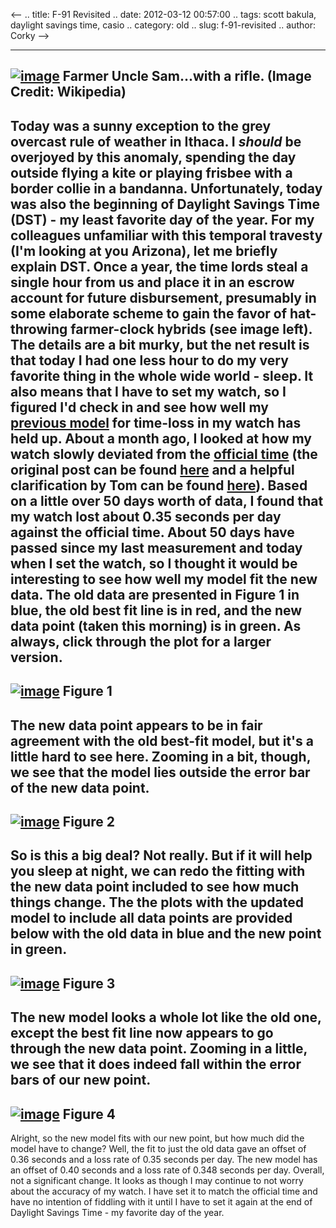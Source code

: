 <--
.. title: F-91 Revisited
.. date: 2012-03-12 00:57:00
.. tags: scott bakula, daylight savings time, casio
.. category: old
.. slug: f-91-revisited
.. author: Corky
-->


  -------------------------------------------------------------------------------------------------------------------------------------------------------------------------------------------------------
  [![image](http://3.bp.blogspot.com/-05FSvjIalzs/T11JuY0apyI/AAAAAAAAAVI/hHndDNPO5CE/s400/dst_sam.jpeg)](http://3.bp.blogspot.com/-05FSvjIalzs/T11JuY0apyI/AAAAAAAAAVI/hHndDNPO5CE/s1600/dst_sam.jpeg)
  Farmer Uncle Sam...with a rifle. (Image Credit: Wikipedia)
  -------------------------------------------------------------------------------------------------------------------------------------------------------------------------------------------------------

Today was a sunny exception to the grey overcast rule of weather in
Ithaca. I *should* be overjoyed by this anomaly, spending the day
outside flying a kite or playing frisbee with a border collie in a
bandanna. Unfortunately, today was also the beginning of Daylight
Savings Time (DST) - my least favorite day of the year. For my
colleagues unfamiliar with this temporal travesty (I'm looking at you
Arizona), let me briefly explain DST. Once a year, the time lords steal
a single hour from us and place it in an escrow account for future
disbursement, presumably in some elaborate scheme to gain the favor of
hat-throwing farmer-clock hybrids (see image left). The details are a
bit murky, but the net result is that today I had one less hour to do my
very favorite thing in the whole wide world - sleep. It also means that
I have to set my watch, so I figured I'd check in and see how well my
[previous
model](http://thevirtuosi.blogspot.com/2012/02/time-keeps-on-slippin.html)
for time-loss in my watch has held up. About a month ago, I looked at
how my watch slowly deviated from the [official
time](http://nist.time.gov/timezone.cgi?Eastern/d/-5/java) (the original
post can be found
[here](http://thevirtuosi.blogspot.com/2012/02/time-keeps-on-slippin.html)
and a helpful clarification by Tom can be found
[here](http://blogs.scienceforums.net/swansont/archives/11014)). Based
on a little over 50 days worth of data, I found that my watch lost about
0.35 seconds per day against the official time. About 50 days have
passed since my last measurement and today when I set the watch, so I
thought it would be interesting to see how well my model fit the new
data. The old data are presented in Figure 1 in blue, the old best fit
line is in red, and the new data point (taken this morning) is in green.
As always, click through the plot for a larger version.
  ---------------------------------------------------------------------------------------------------------------------------------------------------------------------------------------------------------------------
  [![image](http://4.bp.blogspot.com/-HqpuhvxXl8M/T1115Tz6lnI/AAAAAAAAAVQ/I1AUjQLXres/s400/dst_update_long.png)](http://4.bp.blogspot.com/-HqpuhvxXl8M/T1115Tz6lnI/AAAAAAAAAVQ/I1AUjQLXres/s1600/dst_update_long.png)
  Figure 1
  ---------------------------------------------------------------------------------------------------------------------------------------------------------------------------------------------------------------------

The new data point appears to be in fair agreement with the old best-fit
model, but it's a little hard to see here. Zooming in a bit, though, we
see that the model lies outside the error bar of the new data point.
  -----------------------------------------------------------------------------------------------------------------------------------------------------------------------------------------------------------------------
  [![image](http://4.bp.blogspot.com/-1euutOYSIrs/T1125Hi_XNI/AAAAAAAAAVY/tnWZ6N3mJJs/s400/dst_update_short.png)](http://4.bp.blogspot.com/-1euutOYSIrs/T1125Hi_XNI/AAAAAAAAAVY/tnWZ6N3mJJs/s1600/dst_update_short.png)
  Figure 2
  -----------------------------------------------------------------------------------------------------------------------------------------------------------------------------------------------------------------------

So is this a big deal? Not really. But if it will help you sleep at
night, we can redo the fitting with the new data point included to see
how much things change. The the plots with the updated model to include
all data points are provided below with the old data in blue and the new
point in green.
  ---------------------------------------------------------------------------------------------------------------------------------------------------------------------------------------------------------------------
  [![image](http://4.bp.blogspot.com/-oIeLFmzJgKI/T115TGf3laI/AAAAAAAAAVg/RHPJuP9UrKk/s400/dst_newfit_long.png)](http://4.bp.blogspot.com/-oIeLFmzJgKI/T115TGf3laI/AAAAAAAAAVg/RHPJuP9UrKk/s1600/dst_newfit_long.png)
  Figure 3
  ---------------------------------------------------------------------------------------------------------------------------------------------------------------------------------------------------------------------

The new model looks a whole lot like the old one, except the best fit
line now appears to go through the new data point. Zooming in a little,
we see that it does indeed fall within the error bars of our new point.
  -----------------------------------------------------------------------------------------------------------------------------------------------------------------------------------------------------------------------
  [![image](http://1.bp.blogspot.com/-EUf50O2-jjQ/T11514CpS_I/AAAAAAAAAVo/Ryt2v1LOeVk/s400/dst_newfit_short.png)](http://1.bp.blogspot.com/-EUf50O2-jjQ/T11514CpS_I/AAAAAAAAAVo/Ryt2v1LOeVk/s1600/dst_newfit_short.png)
  Figure 4
  -----------------------------------------------------------------------------------------------------------------------------------------------------------------------------------------------------------------------

Alright, so the new model fits with our new point, but how much did the
model have to change? Well, the fit to just the old data gave an offset
of 0.36 seconds and a loss rate of 0.35 seconds per day. The new model
has an offset of 0.40 seconds and a loss rate of 0.348 seconds per day.
Overall, not a significant change.
It looks as though I may continue to not worry about the accuracy of my
watch. I have set it to match the official time and have no intention of
fiddling with it until I have to set it again at the end of Daylight
Savings Time - my favorite day of the year.

